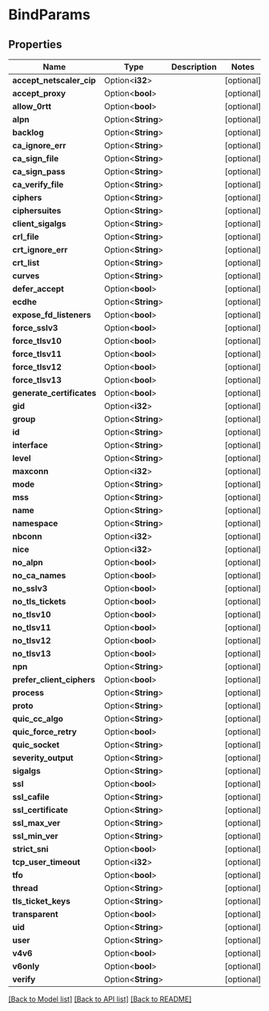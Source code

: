 # BindParams

## Properties

Name | Type | Description | Notes
------------ | ------------- | ------------- | -------------
**accept_netscaler_cip** | Option<**i32**> |  | [optional]
**accept_proxy** | Option<**bool**> |  | [optional]
**allow_0rtt** | Option<**bool**> |  | [optional]
**alpn** | Option<**String**> |  | [optional]
**backlog** | Option<**String**> |  | [optional]
**ca_ignore_err** | Option<**String**> |  | [optional]
**ca_sign_file** | Option<**String**> |  | [optional]
**ca_sign_pass** | Option<**String**> |  | [optional]
**ca_verify_file** | Option<**String**> |  | [optional]
**ciphers** | Option<**String**> |  | [optional]
**ciphersuites** | Option<**String**> |  | [optional]
**client_sigalgs** | Option<**String**> |  | [optional]
**crl_file** | Option<**String**> |  | [optional]
**crt_ignore_err** | Option<**String**> |  | [optional]
**crt_list** | Option<**String**> |  | [optional]
**curves** | Option<**String**> |  | [optional]
**defer_accept** | Option<**bool**> |  | [optional]
**ecdhe** | Option<**String**> |  | [optional]
**expose_fd_listeners** | Option<**bool**> |  | [optional]
**force_sslv3** | Option<**bool**> |  | [optional]
**force_tlsv10** | Option<**bool**> |  | [optional]
**force_tlsv11** | Option<**bool**> |  | [optional]
**force_tlsv12** | Option<**bool**> |  | [optional]
**force_tlsv13** | Option<**bool**> |  | [optional]
**generate_certificates** | Option<**bool**> |  | [optional]
**gid** | Option<**i32**> |  | [optional]
**group** | Option<**String**> |  | [optional]
**id** | Option<**String**> |  | [optional]
**interface** | Option<**String**> |  | [optional]
**level** | Option<**String**> |  | [optional]
**maxconn** | Option<**i32**> |  | [optional]
**mode** | Option<**String**> |  | [optional]
**mss** | Option<**String**> |  | [optional]
**name** | Option<**String**> |  | [optional]
**namespace** | Option<**String**> |  | [optional]
**nbconn** | Option<**i32**> |  | [optional]
**nice** | Option<**i32**> |  | [optional]
**no_alpn** | Option<**bool**> |  | [optional]
**no_ca_names** | Option<**bool**> |  | [optional]
**no_sslv3** | Option<**bool**> |  | [optional]
**no_tls_tickets** | Option<**bool**> |  | [optional]
**no_tlsv10** | Option<**bool**> |  | [optional]
**no_tlsv11** | Option<**bool**> |  | [optional]
**no_tlsv12** | Option<**bool**> |  | [optional]
**no_tlsv13** | Option<**bool**> |  | [optional]
**npn** | Option<**String**> |  | [optional]
**prefer_client_ciphers** | Option<**bool**> |  | [optional]
**process** | Option<**String**> |  | [optional]
**proto** | Option<**String**> |  | [optional]
**quic_cc_algo** | Option<**String**> |  | [optional]
**quic_force_retry** | Option<**bool**> |  | [optional]
**quic_socket** | Option<**String**> |  | [optional]
**severity_output** | Option<**String**> |  | [optional]
**sigalgs** | Option<**String**> |  | [optional]
**ssl** | Option<**bool**> |  | [optional]
**ssl_cafile** | Option<**String**> |  | [optional]
**ssl_certificate** | Option<**String**> |  | [optional]
**ssl_max_ver** | Option<**String**> |  | [optional]
**ssl_min_ver** | Option<**String**> |  | [optional]
**strict_sni** | Option<**bool**> |  | [optional]
**tcp_user_timeout** | Option<**i32**> |  | [optional]
**tfo** | Option<**bool**> |  | [optional]
**thread** | Option<**String**> |  | [optional]
**tls_ticket_keys** | Option<**String**> |  | [optional]
**transparent** | Option<**bool**> |  | [optional]
**uid** | Option<**String**> |  | [optional]
**user** | Option<**String**> |  | [optional]
**v4v6** | Option<**bool**> |  | [optional]
**v6only** | Option<**bool**> |  | [optional]
**verify** | Option<**String**> |  | [optional]

[[Back to Model list]](../README.md#documentation-for-models) [[Back to API list]](../README.md#documentation-for-api-endpoints) [[Back to README]](../README.md)


